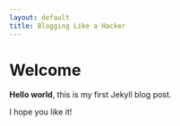 ```yaml
---
layout: default 
title: Blogging Like a Hacker
---
```


# Welcome

**Hello world**, this is my first Jekyll blog post.

I hope you like it!
